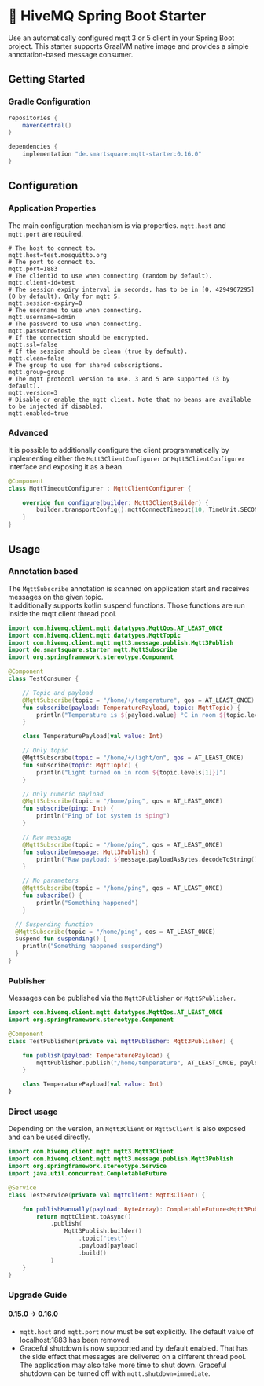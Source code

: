 # :honeybee: HiveMQ Spring Boot Starter

Use an automatically configured mqtt 3 or 5 client in your Spring Boot project. This starter supports GraalVM native
image and provides a simple annotation-based message consumer.

## Getting Started

### Gradle Configuration

```groovy
repositories {
    mavenCentral()
}

dependencies {
    implementation "de.smartsquare:mqtt-starter:0.16.0"
}
```

## Configuration

### Application Properties

The main configuration mechanism is via properties. `mqtt.host` and `mqtt.port` are required.

```properties
# The host to connect to.
mqtt.host=test.mosquitto.org
# The port to connect to.
mqtt.port=1883
# The clientId to use when connecting (random by default).
mqtt.client-id=test
# The session expiry interval in seconds, has to be in [0, 4294967295] (0 by default). Only for mqtt 5.
mqtt.session-expiry=0
# The username to use when connecting.
mqtt.username=admin
# The password to use when connecting.
mqtt.password=test
# If the connection should be encrypted.
mqtt.ssl=false
# If the session should be clean (true by default).
mqtt.clean=false
# The group to use for shared subscriptions.
mqtt.group=group
# The mqtt protocol version to use. 3 and 5 are supported (3 by default).
mqtt.version=3
# Disable or enable the mqtt client. Note that no beans are available to be injected if disabled.
mqtt.enabled=true
```

### Advanced

It is possible to additionally configure the client programmatically by implementing either the `Mqtt3ClientConfigurer`
or `Mqtt5ClientConfigurer` interface and exposing it as a bean.

```kotlin
@Component
class MqttTimeoutConfigurer : MqttClientConfigurer {

    override fun configure(builder: Mqtt3ClientBuilder) {
        builder.transportConfig().mqttConnectTimeout(10, TimeUnit.SECONDS)
    }
}
```

## Usage

### Annotation based

The `MqttSubscribe` annotation is scanned on application start and receives messages on the given topic.  
It additionally supports kotlin suspend functions. Those functions are run inside the mqtt client thread pool.

```kotlin
import com.hivemq.client.mqtt.datatypes.MqttQos.AT_LEAST_ONCE
import com.hivemq.client.mqtt.datatypes.MqttTopic
import com.hivemq.client.mqtt.mqtt3.message.publish.Mqtt3Publish
import de.smartsquare.starter.mqtt.MqttSubscribe
import org.springframework.stereotype.Component

@Component
class TestConsumer {

    // Topic and payload
    @MqttSubscribe(topic = "/home/+/temperature", qos = AT_LEAST_ONCE)
    fun subscribe(payload: TemperaturePayload, topic: MqttTopic) {
        println("Temperature is ${payload.value} °C in room ${topic.levels[1]}]")
    }

    class TemperaturePayload(val value: Int)

    // Only topic
    @MqttSubscribe(topic = "/home/+/light/on", qos = AT_LEAST_ONCE)
    fun subscribe(topic: MqttTopic) {
        println("Light turned on in room ${topic.levels[1]}]")
    }

    // Only numeric payload
    @MqttSubscribe(topic = "/home/ping", qos = AT_LEAST_ONCE)
    fun subscribe(ping: Int) {
        println("Ping of iot system is $ping")
    }

    // Raw message
    @MqttSubscribe(topic = "/home/ping", qos = AT_LEAST_ONCE)
    fun subscribe(message: Mqtt3Publish) {
        println("Raw payload: ${message.payloadAsBytes.decodeToString()}")
    }

    // No parameters
    @MqttSubscribe(topic = "/home/ping", qos = AT_LEAST_ONCE)
    fun subscribe() {
        println("Something happened")
    }

  // Suspending function
  @MqttSubscribe(topic = "/home/ping", qos = AT_LEAST_ONCE)
  suspend fun suspending() {
    println("Something happened suspending")
  }
}
```

### Publisher

Messages can be published via the `Mqtt3Publisher` or `Mqtt5Publisher`.

```kotlin
import com.hivemq.client.mqtt.datatypes.MqttQos.AT_LEAST_ONCE
import org.springframework.stereotype.Component

@Component
class TestPublisher(private val mqttPublisher: Mqtt3Publisher) {

    fun publish(payload: TemperaturePayload) {
        mqttPublisher.publish("/home/temperature", AT_LEAST_ONCE, payload)
    }

    class TemperaturePayload(val value: Int)
}
```

### Direct usage

Depending on the version, an `Mqtt3Client` or `Mqtt5Client` is also exposed and can be used directly.

```kotlin
import com.hivemq.client.mqtt.mqtt3.Mqtt3Client
import com.hivemq.client.mqtt.mqtt3.message.publish.Mqtt3Publish
import org.springframework.stereotype.Service
import java.util.concurrent.CompletableFuture

@Service
class TestService(private val mqttClient: Mqtt3Client) {

    fun publishManually(payload: ByteArray): CompletableFuture<Mqtt3Publish> {
        return mqttClient.toAsync()
            .publish(
                Mqtt3Publish.builder()
                    .topic("test")
                    .payload(payload)
                    .build()
            )
    }
}
```

### Upgrade Guide

#### 0.15.0 -> 0.16.0

- `mqtt.host` and `mqtt.port` now must be set explicitly. The default value of localhost:1883 has been removed.
- Graceful shutdown is now supported and by default enabled. That has the side effect that messages are delivered on a
  different thread pool. The application may also take more time to shut down. Graceful shutdown can be turned off
  with `mqtt.shutdown=immediate`.
